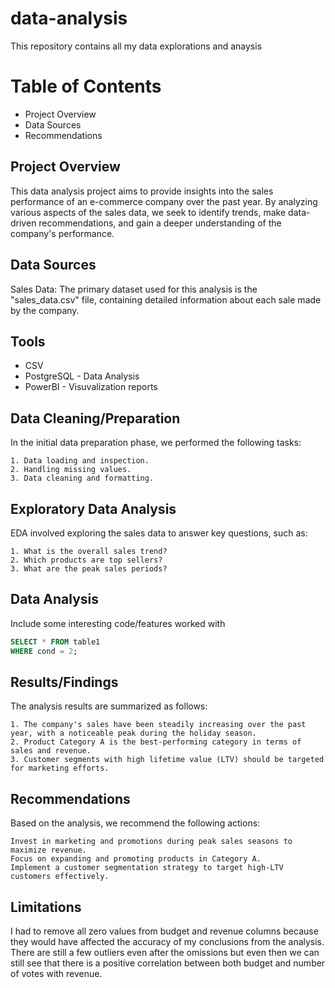 # data-analysis
This repository contains all my data explorations and anaysis

# Table of Contents
- Project Overview
- Data Sources
- Recommendations

## Project Overview
  
  This data analysis project aims to provide insights into the sales performance of an e-commerce company over the past year. By analyzing various aspects of the sales data, we     seek to identify trends, make data-driven recommendations, and gain a deeper understanding of the company's performance.
  
## Data Sources

Sales Data: The primary dataset used for this analysis is the "sales_data.csv" file, containing detailed information about each sale made by the company.

## Tools
- CSV
- PostgreSQL - Data Analysis
- PowerBI    - Visuvalization reports

## Data Cleaning/Preparation
In the initial data preparation phase, we performed the following tasks:

    1. Data loading and inspection.
    2. Handling missing values.
    3. Data cleaning and formatting.

## Exploratory Data Analysis
EDA involved exploring the sales data to answer key questions, such as:

    1. What is the overall sales trend?
    2. Which products are top sellers?
    3. What are the peak sales periods?

## Data Analysis
Include some interesting code/features worked with
```sql 
SELECT * FROM table1
WHERE cond = 2;
```
## Results/Findings

The analysis results are summarized as follows:

    1. The company's sales have been steadily increasing over the past year, with a noticeable peak during the holiday season.
    2. Product Category A is the best-performing category in terms of sales and revenue.
    3. Customer segments with high lifetime value (LTV) should be targeted for marketing efforts.

## Recommendations

Based on the analysis, we recommend the following actions:

    Invest in marketing and promotions during peak sales seasons to maximize revenue.
    Focus on expanding and promoting products in Category A.
    Implement a customer segmentation strategy to target high-LTV customers effectively.

## Limitations

I had to remove all zero values from budget and revenue columns because they would have affected the accuracy of my conclusions from the analysis. There are still a few outliers even after the omissions but even then we can still see that there is a positive correlation between both budget and number of votes with revenue.
